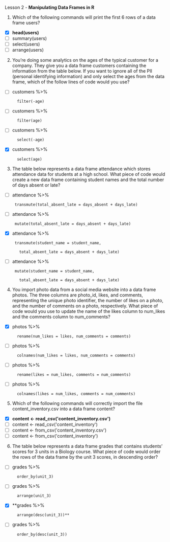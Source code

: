 Lesson 2 - **Manipulating Data Frames in R**

1.	Which of the following commands will print the first 6 rows of a data frame users?
-   [x]	**head(users)**
-   [ ]	summary(users)
-   [ ]	select(users)
-   [ ]	arrange(users)

2.	You’re doing some analytics on the ages of the typical customer for a company. They give you a data frame customers containing the information from the table below. If you want to ignore all of the PII (personal identifying information) and only select the ages from the data frame, which of the follow lines of code would you use?
-   [ ] customers %>%

        filter(-age)
-   [ ]	customers %>%

        filter(age)
-   [ ]	customers %>%
        
        select(-age)
-   [x]	customers %>%

       	select(age)

3.	The table below represents a data frame attendance which stores attendance data for students at a high school. What piece of code would create a new data frame containing student names and the total number of days absent or late?
-   [ ]  attendance %>%

        transmute(total_absent_late = days_absent + days_late)
-   [ ]  attendance %>%
        
        mutate(total_absent_late = days_absent + days_late)
-   [x]  attendance %>%
 	
        transmute(student_name = student_name,
  
          total_absent_late = days_absent + days_late)
-   [ ]  attendance %>%

        mutate(student_name = student_name,

          total_absent_late = days_absent + days_late)

4.	You import photo data from a social media website into a data frame photos. The three columns are photo_id, likes, and comments, representing the unique photo identifier, the number of likes on a photo, and the number of comments on a photo, respectively. What piece of code would you use to update the name of the likes column to num_likes and the comments column to num_comments?
-   [x]	photos %>%

        rename(num_likes = likes, num_comments = comments)
-   [ ]	photos %>%

        colnames(num_likes = likes, num_comments = comments)
-   [ ]	photos %>%
        
        rename(likes = num_likes, comments = num_comments)
-   [ ]	photos %>%
        
        colnames(likes = num_likes, comments = num_comments)

5.	Which of the following commands will correctly import the file content_inventory.csv into a data frame content?
-   [x] **content <- read_csv('content_inventory.csv')**
-   [ ] content <- read_csv('content_inventory')
-   [ ] content <- from_csv('content_inventory.csv')
-   [ ] content <- from_csv('content_inventory')

6.	The table below represents a data frame grades that contains students’ scores for 3 units in a Biology course. What piece of code would order the rows of the data frame by the unit 3 scores, in descending order?
-   [ ]	grades %>%
        
        order_by(unit_3)
-   [ ] grades %>%

        arrange(unit_3)
-   [x] **grades %>%

        arrange(desc(unit_3))**
-   [ ]	grades %>%

        order_by(desc(unit_3))
